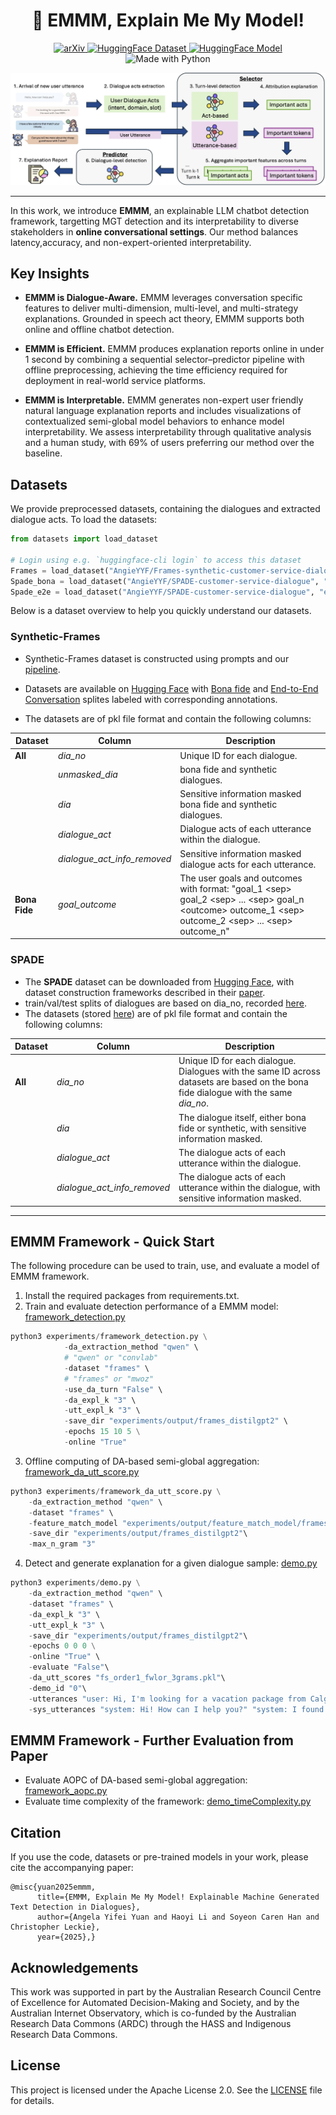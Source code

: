 <h1 align="center">🤔 EMMM, Explain Me My Model!</h1>

<p align="center">
  <a href="https://arxiv.org/abs/">
    <img src="https://img.shields.io/badge/arXiv-red.svg?logo=arxiv&style=flat" alt="arXiv">
  </a> 
  <a href="https://huggingface.co/datasets/AngieYYF/Frames-synthetic-customer-service-dialogue">
    <img src="https://img.shields.io/badge/🤗-HuggingFace:Datasets-blue.svg" alt="HuggingFace Dataset">
  </a> 
  <a href="https://huggingface.co/datasets/AngieYYF/Frames-synthetic-customer-service-dialogue">
    <img src="https://img.shields.io/badge/🤗-HuggingFace:Models-blue.svg" alt="HuggingFace Model">
  </a> 
  <img src="https://img.shields.io/badge/made%20with-Python-blue.svg" alt="Made with Python">
</p>

![alt text](Plots/framework.jpg)

---

In this work, we introduce **EMMM**, an explainable LLM chatbot detection framework, targetting MGT detection and its interpretability to diverse stakeholders in **online conversational settings**. Our method balances latency,accuracy, and non-expert-oriented interpretability.

## Key Insights
- **EMMM is Dialogue-Aware.** EMMM leverages conversation specific features to deliver multi-dimension, multi-level, and multi-strategy explanations. Grounded in speech act theory, EMMM supports both online and offline chatbot detection.

- **EMMM is Efficient.** EMMM produces explanation reports online in under 1 second by combining a sequential selector–predictor pipeline with offline preprocessing, achieving the time efficiency required for deployment in real-world service platforms.

- **EMMM is Interpretable.** EMMM generates non-expert user friendly natural language explanation reports and includes visualizations of contextualized semi-global model behaviors to enhance model interpretability. We assess interpretability through qualitative analysis and a human study, with 69% of users preferring our method over the baseline.



<!-- This repository contains:
- Implementation of our proposed EMMM framework.
- Scripts to train, use, and evaluate a model of the EMMM framework.
- Customer service line synthetic user dialogues. -->


## Datasets
We provide preprocessed datasets, containing the dialogues and extracted dialogue acts. To load the datasets:

```python
from datasets import load_dataset

# Login using e.g. `huggingface-cli login` to access this dataset
Frames = load_dataset("AngieYYF/Frames-synthetic-customer-service-dialogue")
Spade_bona = load_dataset("AngieYYF/SPADE-customer-service-dialogue", "bona_fide")
Spade_e2e = load_dataset("AngieYYF/SPADE-customer-service-dialogue", "end_to_end_conversation")

```

Below is a dataset overview to help you quickly understand our datasets. 

### Synthetic-Frames
- Synthetic-Frames dataset is constructed using prompts and our [pipeline](https://github.com/AngieYYF/SPADE-customer-service-dialogue).
<!-- can be found in [E2E_generation_Frame.py](LLM/E2E_generation_Frame.py). -->
- Datasets are available on [Hugging Face](https://huggingface.co/datasets/AngieYYF/Frames-synthetic-customer-service-dialogue) with [Bona fide](dataset/Frames/frames_bona_fide.pkl) and [End-to-End Conversation](dataset/Frames/frames_e2e.pkl) splites labeled with corresponding annotations.
<!-- - Datasets include:
    - Bona Fide (original Frames dataset): [Frames paper](https://aclanthology.org/W17-5526/), [file](dataset/Frames/frames_bona_fide.pkl)
    - End-to-End Conversation (synthetic dataset generated): [file](dataset/Frames/frames_e2e.pkl) -->
<!-- - We splite train/val/test dialogues based on dia_no, recorded [here](dataset/Frames/dataset_splits.pkl). -->
- The datasets are of pkl file format and contain the following columns:

| Dataset                    | Column            | Description                                                                                              |
|----------------------------|-------------------|----------------------------------------------------------------------------------------------------------|
| **All**                     | *dia_no* | Unique ID for each dialogue. |
|                            | *unmasked_dia*             | bona fide and synthetic dialogues.                                                      |
|                            | *dia*             | Sensitive information masked bona fide and synthetic dialogues.                                                  |
|                            | *dialogue_act*             | Dialogue acts of each utterance within the dialogue.                                                     |
|                            | *dialogue_act_info_removed*             | Sensitive information masked dialogue acts for each utterance.                                                    |
| **Bona Fide**               | *goal_outcome*        | The  user goals and outcomes with format: "goal_1 \<sep\> goal_2 \<sep\> ... \<sep\> goal_n \<outcome\> outcome_1 \<sep\> outcome_2 \<sep\> ... \<sep\> outcome_n"     |

### SPADE
- The **SPADE** dataset can be downloaded from [Hugging Face](https://huggingface.co/datasets/AngieYYF/SPADE-customer-service-dialogue), with dataset construction frameworks described in their [paper](https://aclanthology.org/2025.llmsec-1.11/).
- train/val/test splits of dialogues are based on dia_no, recorded [here](dataset/SPADE/dataset_splits.pkl).
- The datasets (stored [here](dataset/SPADE)) are of pkl file format and contain the following columns:

| Dataset                    | Column            | Description                                                                                              |
|----------------------------|-------------------|----------------------------------------------------------------------------------------------------------|
| **All**                     | *dia_no* | Unique ID for each dialogue. Dialogues with the same ID across datasets are based on the bona fide dialogue with the same *dia_no*. |
|                            | *dia*             | The dialogue itself, either bona fide or synthetic, with sensitive information masked.                                                      |
|                            | *dialogue_act*             | The dialogue acts of each utterance within the dialogue.                                                     |
|                            | *dialogue_act_info_removed*             | The dialogue acts of each utterance within the dialogue, with sensitive information masked.                                                     |

---

## EMMM Framework - Quick Start
The following procedure can be used to train, use, and evaluate a model of EMMM framework.
1. Install the required packages from requirements.txt.
2. Train and evaluate detection performance of a EMMM model: [framework_detection.py](experiments/framework_detection.py)
```python
python3 experiments/framework_detection.py \
            -da_extraction_method "qwen" \ 
            # "qwen" or "convlab"
            -dataset "frames" \
            # "frames" or "mwoz"
            -use_da_turn "False" \
            -da_expl_k "3" \
            -utt_expl_k "3" \
            -save_dir "experiments/output/frames_distilgpt2" \
            -epochs 15 10 5 \
            -online "True" 

```
3. Offline computing of DA-based semi-global aggregation: [framework_da_utt_score.py](experiments/framework_da_utt_score.py)
```python
python3 experiments/framework_da_utt_score.py \
    -da_extraction_method "qwen" \
    -dataset "frames" \
    -feature_match_model "experiments/output/feature_match_model/frames" \
    -save_dir "experiments/output/frames_distilgpt2"\
    -max_n_gram "3"

```
4. Detect and generate explanation for a given dialogue sample: [demo.py](experiments/demo.py)
```python
python3 experiments/demo.py \
    -da_extraction_method "qwen" \
    -dataset "frames" \
    -da_expl_k "3" \
    -utt_expl_k "3" \
    -save_dir "experiments/output/frames_distilgpt2"\
    -epochs 0 0 0 \
    -online "True" \
    -evaluate "False"\
    -da_utt_scores "fs_order1_fwlor_3grams.pkl"\
    -demo_id "0"\
    -utterances "user: Hi, I'm looking for a vacation package from Calgary to St. Louis from August 17 to August 31 for one person. Any options?" "user: Can you tell me more about the locations of these hotels in relation to local attractions?" "user: The 5-star Lunar Hotel sounds nice. Can I get the package with economy flights then?"\
    -sys_utterances "system: Hi! How can I help you?" "system: I found two options for you. A 3-star hotel with business class flights for \$1858 or a 5-star hotel with economy flights for \$1558, both include breakfast and wifi. Which do you prefer?" "system: The 3-star Glorious Cloak Inn is near downtown, close to museums and theaters. The 5-star Lunar Hotel is also centrally located, near parks and shopping areas."
```

## EMMM Framework - Further Evaluation from Paper
- Evaluate AOPC of DA-based semi-global aggregation: [framework_aopc.py](experiments/framework_aopc.py)
- Evaluate time complexity of the framework: [demo_timeComplexity.py](experiments/demo_timeComplexity.py)

## Citation
If you use the code, datasets or pre-trained models in your work, please cite the accompanying paper:
```bibtext
@misc{yuan2025emmm,
      title={EMMM, Explain Me My Model! Explainable Machine Generated Text Detection in Dialogues}, 
      author={Angela Yifei Yuan and Haoyi Li and Soyeon Caren Han and Christopher Leckie},
      year={2025},}
```

## Acknowledgements
This work was supported in part by the Australian Research Council Centre of Excellence for Automated Decision-Making and Society, and by the Australian Internet Observatory, which is co-funded by the Australian Research Data Commons (ARDC) through the HASS and Indigenous Research Data Commons.

## License
This project is licensed under the Apache License 2.0. See the [LICENSE](./LICENSE) file for details.
